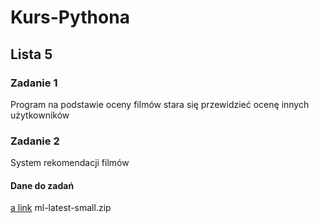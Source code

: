 # Kurs-Pythona
## Lista 5

### Zadanie 1
Program na podstawie oceny filmów stara się przewidzieć ocenę innych użytkowników

### Zadanie 2
System rekomendacji filmów

#### Dane do zadań
[a link](https://grouplens.org/datasets/movielens/latest/)
ml-latest-small.zip
